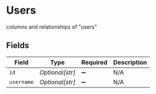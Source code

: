 # Users

columns and relationships of "users"


## Fields

| Field              | Type               | Required           | Description        |
| ------------------ | ------------------ | ------------------ | ------------------ |
| `id`               | *Optional[str]*    | :heavy_minus_sign: | N/A                |
| `username`         | *Optional[str]*    | :heavy_minus_sign: | N/A                |